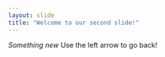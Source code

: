 ```yaml
---
layout: slide
title: "Welcome to our second slide!"
---
```

*Something new*
Use the left arrow to go back!
